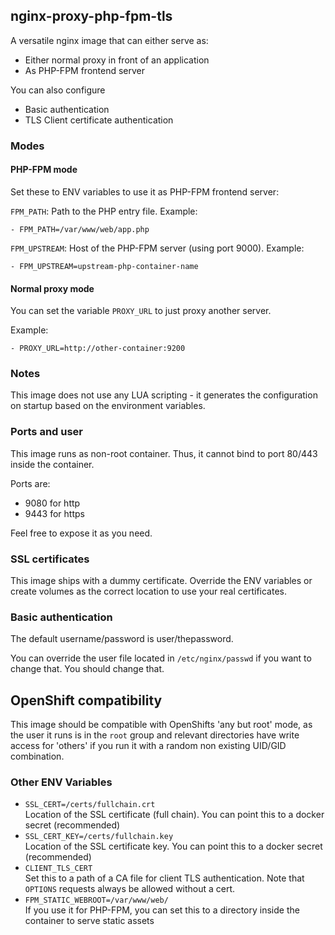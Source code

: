 ## nginx-proxy-php-fpm-tls

A versatile nginx image that can either serve as:

* Either normal proxy in front of an application
* As PHP-FPM frontend server

You can also configure

* Basic authentication
* TLS Client certificate authentication

### Modes

#### PHP-FPM mode

Set these to ENV variables to use it as PHP-FPM frontend server:

`FPM_PATH`: Path to the PHP entry file. Example:

```
- FPM_PATH=/var/www/web/app.php
```

`FPM_UPSTREAM`: Host of the PHP-FPM server (using port 9000). Example:

```
- FPM_UPSTREAM=upstream-php-container-name
```

#### Normal proxy mode

You can set the variable `PROXY_URL` to just proxy another server.

Example:

```
- PROXY_URL=http://other-container:9200
```

### Notes

This image does not use any LUA scripting - it generates the configuration on startup based on the environment variables.

### Ports and user

This image runs as non-root container. Thus, it cannot bind to port 80/443 inside the container.

Ports are:

* 9080 for http
* 9443 for https

Feel free to expose it as you need.

### SSL certificates

This image ships with a dummy certificate. Override the ENV variables or create volumes as the correct location
to use your real certificates.

### Basic authentication

The default username/password is user/thepassword.

You can override the user file located in `/etc/nginx/passwd` if you want to change that. You should change that.

## OpenShift compatibility

This image should be compatible with OpenShifts 'any but root' mode, as the user it runs is in the `root` group and
relevant directories have write access for 'others' if you run it with a random non existing UID/GID combination.

### Other ENV Variables

* `SSL_CERT=/certs/fullchain.crt`<br>
    Location of the SSL certificate (full chain). You can point this to a docker secret (recommended)
* `SSL_CERT_KEY=/certs/fullchain.key`<br>
    Location of the SSL certificate key. You can point this to a docker secret (recommended)
* `CLIENT_TLS_CERT`<br>
    Set this to a path of a CA file for client TLS authentication. Note that `OPTIONS` requests always be allowed without a cert.
* `FPM_STATIC_WEBROOT=/var/www/web/`<br>
    If you use it for PHP-FPM, you can set this to a directory inside the container to serve static assets
